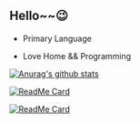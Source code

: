Hello~~😉
-

- Primary Language <img src="https://upload.wikimedia.org/wikipedia/commons/c/c3/Python-logo-notext.svg" width="15px" height="15px"/> <img src="https://www.vectorlogo.zone/logos/java/java-icon.svg" width="15px" height="15px"/>

- Love Home && Programming

[![Anurag's github stats](https://github-readme-stats.vercel.app/api?username=LuomingXu&count_private=true&show_icons=true&theme=algolia)](https://github.com/anuraghazra/github-readme-stats)

[![ReadMe Card](https://github-readme-stats.vercel.app/api/pin/?username=LuomingXu&repo=selfusepy&theme=omni)](https://github.com/anuraghazra/github-readme-stats)

[![ReadMe Card](https://github-readme-stats.vercel.app/api/pin/?username=LuomingXuOrg&repo=JavaUtil&theme=omni)](https://github.com/anuraghazra/github-readme-stats)

